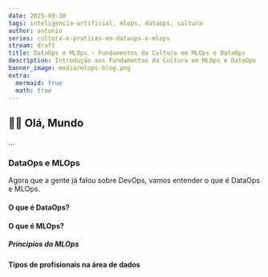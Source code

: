 ```yaml
---
date: 2025-09-30
tags: inteligencia-artificial, mlops, dataops, cultura
author: antonio
series: cultura-e-praticas-em-dataops-e-mlops
stream: draft
title: DataOps e MLOps - Fundamentos da Cultura em MLOps e DataOps
description: Introdução aos Fundamentos da Cultura em MLOps e DataOps
banner_image: media/mlops-blog.png
extra:
  mermaid: true
  math: true
---
```


## 👋🏽 Olá, Mundo

...

### DataOps e MLOps

Agora que a gente já falou sobre DevOps, vamos entender o que é DataOps e MLOps.

#### O que é DataOps?

#### O que é MLOps?

##### Princípios do MLOps

#### Tipos de profisionais na área de dados
